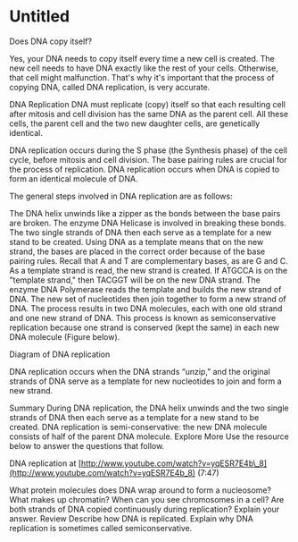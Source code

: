 # Untitled

Does DNA copy itself?

Yes, your DNA needs to copy itself every time a new cell is created. The new cell needs to have DNA exactly like the rest of your cells. Otherwise, that cell might malfunction. That's why it's important that the process of copying DNA, called DNA replication, is very accurate.

DNA Replication DNA must replicate \(copy\) itself so that each resulting cell after mitosis and cell division has the same DNA as the parent cell. All these cells, the parent cell and the two new daughter cells, are genetically identical.

DNA replication occurs during the S phase \(the Synthesis phase\) of the cell cycle, before mitosis and cell division. The base pairing rules are crucial for the process of replication. DNA replication occurs when DNA is copied to form an identical molecule of DNA.

The general steps involved in DNA replication are as follows:

The DNA helix unwinds like a zipper as the bonds between the base pairs are broken. The enzyme DNA Helicase is involved in breaking these bonds. The two single strands of DNA then each serve as a template for a new stand to be created. Using DNA as a template means that on the new strand, the bases are placed in the correct order because of the base pairing rules. Recall that A and T are complementary bases, as are G and C. As a template strand is read, the new strand is created. If ATGCCA is on the "template strand," then TACGGT will be on the new DNA strand. The enzyme DNA Polymerase reads the template and builds the new strand of DNA. The new set of nucleotides then join together to form a new strand of DNA. The process results in two DNA molecules, each with one old strand and one new strand of DNA. This process is known as semiconservative replication because one strand is conserved \(kept the same\) in each new DNA molecule \(Figure below\).

Diagram of DNA replication

DNA replication occurs when the DNA strands “unzip,” and the original strands of DNA serve as a template for new nucleotides to join and form a new strand.

Summary During DNA replication, the DNA helix unwinds and the two single strands of DNA then each serve as a template for a new stand to be created. DNA replication is semi-conservative: the new DNA molecule consists of half of the parent DNA molecule. Explore More Use the resource below to answer the questions that follow.

DNA replication at [http://www.youtube.com/watch?v=yqESR7E4b\_8](http://www.youtube.com/watch?v=yqESR7E4b_8) \(7:47\)

What protein molecules does DNA wrap around to form a nucleosome? What makes up chromatin? When can you see chromosomes in a cell? Are both strands of DNA copied continuously during replication? Explain your answer. Review Describe how DNA is replicated. Explain why DNA replication is sometimes called semiconservative.

